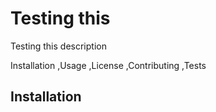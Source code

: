    
  # Testing this
  
  Testing this description

  Installation
,Usage
,License
,Contributing
,Tests

  
  ## Installation
  
  
  
  